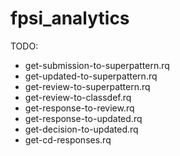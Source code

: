 # fpsi_analytics

TODO:

- get-submission-to-superpattern.rq
- get-updated-to-superpattern.rq
- get-review-to-superpattern.rq
- get-review-to-classdef.rq
- get-response-to-review.rq
- get-response-to-updated.rq
- get-decision-to-updated.rq
- get-cd-responses.rq
